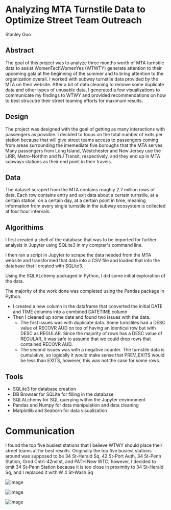 # Analyzing MTA Turnstile Data to Optimize Street Team Outreach
Stanley Guo
## Abstract
The goal of this project was to analyze three months worth of MTA turnstile data to assist WomenTechWomenYes (WTWTY) generate attention to their upcoming gala at the beginning of the summer and to bring attention to the organization overall. I worked with subway turnstile data provided by the MTA on their website. After a bit of data cleaning to remove some duplicate data and other types of unusable data, I generated a few visualizations to communicate my findings to WTWY and provided recommendations on how to best strucutre their street teaming efforts for maximum results.
## Design
The project was designed with the goal of getting as many interactions with passengers as possible. I decided to focus on the total number of exits per station because that will give street teams access to passengers coming from areas surrounding the imemediate five boroughs that the MTA serves. Many passengers from Long Island, Westchester and New Jersey use the LIRR, Metro-Northm and NJ Transit, respectively, and they end up in MTA subways stations as their end point in their travels.
## Data
The dataset scraped from the MTA contains roughly 2.7 million rows of data. Each row contains entry and exit data about a certain turnstile, at a certain station, on a certain day, at a certain point in time, meaning information from every single turnstile in the subway ecosystem is collected at four hour intervals.
## Algorithims
I first created a shell of the database that was to be imported for further analysis in Jupyter using SQLite3 in my compter's command line.

I then ran a script in Jupyter to scrape the data needed from the MTA website and transformed that data into a CSV file and loaded that into the database that I created with SQLite3.

Using the SQLALchemy packaged in Python, I did some initial exploration of the data.

The majority of the work done was completed using the Pandas package in Python.
* I created a new column in the dataframe that converted the initial DATE and TIME columns into a combined DATETIME column
* Then I cleaned up some date and found two issues with the data.
  * The first issues was with duplicate data. Some turnstiles had a DESC value of RECOVR AUD on top of having an identical row but with DESC as REGULAR. Since the majority of rows has a DESC value of REGULAR, it was safe to assume that we could drop rows that contained RECOVR AUD.
  * The second issues was with a negative counter. The turnstile data is cumulative, so logically it would make sense that PREV_EXITS would be less than EXITS, however, this was not the case for some rows.
## Tools
* SQLite3 for database creation
* DB Browser for SQLite for filling in the database
* SQLALchemy for SQL querying within the Jupyter environment
* Pandas and Numpy for data manipulation and data cleaning
* Matplotlib and Seaborn for data visualization
# Communication
I found the top five busiest stations that I believe WTWY should place their street teams at for best results.
Originally the top five busiest stations around was supposed to be 34 St-Herald Sq, 42 St-Port Auth, 34 St-Penn Station, Grnd Cntrl-42nd st, and PATH New WTC, however, I decided to omit 34 St-Penn Station because it is too close in proximity to 34 St-Herald Sq, and I replaced it with W 4 St-Wash Sq

![image](https://github.com/guostan123/EDA_MTA_Project/blob/main/busiest_mta_stations_by_day.png)

![image](https://github.com/guostan123/EDA_MTA_Project/blob/main/busiest_mta_stations_by_day_line_graph.png)

![image](https://github.com/guostan123/EDA_MTA_Project/blob/main/busiest_mta_stations_by_day_heat.png)

